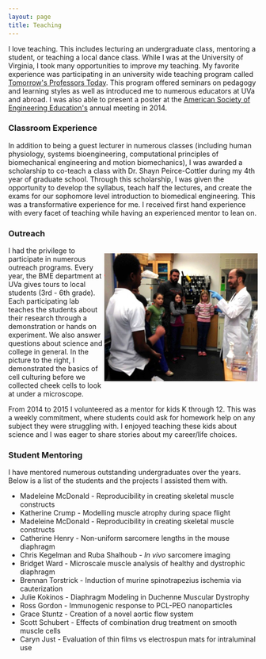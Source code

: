```yaml
---
layout: page
title: Teaching
---
```

I love teaching.
This includes lecturing an undergraduate class, mentoring a student, or teaching a local dance class.
While I was at the University of Virginia, I took many opportunities to improve my teaching.
My favorite experience was participating in an university wide teaching program called [Tomorrow's Professors Today](http://cte.virginia.edu/programs/tomorrows-professor-today/).
This program offered seminars on pedagogy and learning styles as well as introduced me to numerous educators at UVa and abroad.
I was also able to present a poster at the [American Society of Engineering Education's](https://www.asee.org/) annual meeting in 2014.

### Classroom Experience

In addition to being a guest lecturer in numerous classes (including human physiology, systems bioengineering, computational principles of biomechanical engineering and motion biomechanics),
I was awarded a scholarship to co-teach a class with Dr. Shayn Peirce-Cottler during my 4th year of graduate school.
Through this scholarship, I was given the opportunity to develop the syllabus, teach half the lectures, and create the exams for our sophomore level introduction to biomedical engineering.
This was a transformative experience for me. 
I received first hand experience with every facet of teaching while having an experienced mentor to lean on.

### Outreach

<p style="float: right;"><img class="margined" src="/images/Kyle_teaching.jpg" width="310px" ></p>
I had the privilege to participate in numerous outreach programs.
Every year, the BME department at UVa gives tours to local students (3rd - 6th grade). 
Each participating lab teaches the students about their research through a demonstration or hands on experiment.
We also answer questions about science and college in general. 
In the picture to the right, I demonstrated the basics of cell culturing before we collected cheek cells to look at under a microscope.


From 2014 to 2015 I volunteered as a mentor for kids K through 12.
This was a weekly commitment, where students could ask for homework help on any subject they were struggling with.
I enjoyed teaching these kids about science and I was eager to share stories about my career/life choices.

### Student Mentoring

I have mentored numerous outstanding undergraduates over the years. 
Below is a list of the students and the projects I assisted them with.

- Madeleine McDonald - Reproducibility in creating skeletal muscle constructs
- Katherine Crump - Modelling muscle atrophy during space flight
- Madeleine McDonald - Reproducibility in creating skeletal muscle constructs
- Catherine Henry - Non-uniform sarcomere lengths in the mouse diaphragm
- Chris Kegelman and Ruba Shalhoub - *In vivo* sarcomere imaging
- Bridget Ward - Microscale muscle analysis of healthy and dystrophic diaphragm
- Brennan Torstrick - Induction of murine spinotrapezius ischemia via cauterization
- Julie Kokinos - Diaphragm Modeling in Duchenne Muscular Dystrophy
- Ross Gordon - Immunogenic response to PCL-PEO nanoparticles
- Grace Stuntz - Creation of a novel aortic flow system
- Scott Schubert - Effects of combination drug treatment on smooth muscle cells
- Caryn Just - Evaluation of thin films vs electrospun mats for intraluminal use